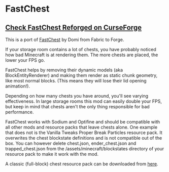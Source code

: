 # FastChest

## [Check FastChest Reforged on CurseForge]([url](https://www.curseforge.com/minecraft/mc-mods/fastchest-reforged))

This is a port of [FastChest](https://github.com/FakeDomi/FastChest) by Domi from Fabric to Forge.

If your storage room contains a lot of chests, you have probably noticed how bad Minecraft is at rendering them. The more chests are placed, the lower your FPS go.

FastChest helps by removing their dynamic models (aka BlockEntityRenderer) and making them render as static chunk geometry, like most normal blocks. (This means they will lose their lid opening animation!).

Depending on how many chests you have around, you'll see varying effectiveness. In large storage rooms this mod can easily double your FPS, but keep in mind that chests aren't the only thing responsible for bad performance.

FastChest works with Sodium and Optifine and should be compatible with all other mods and resource packs that leave chests alone. One example that does not is the Vanilla Tweaks Proper Break Particles resource pack. It overwrites the chest blockstate definitions and is not compatible out of the box. You can however delete chest.json, ender_chest.json and trapped_chest.json from the /assets/minecraft/blockstates directory of your resource pack to make it work with the mod.

A classic (full-block) chest resource pack can be downloaded from [here](https://up.domi.re/pa1f7rxa).
